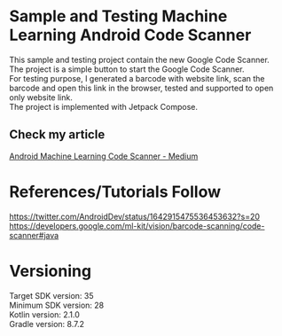 # Sample and Testing Machine Learning Android Code Scanner
This sample and testing project contain the new Google Code Scanner. <br />
The project is a simple button to start the Google Code Scanner. <br />
For testing purpose, I generated a barcode with website link, scan the barcode and open this link in the browser, tested and supported to open only website link. <br />
The project is implemented with Jetpack Compose. <br />

## Check my article

[Android Machine Learning Code Scanner - Medium](https://medium.com/@nicosnicolaou/machine-learning-android-code-scanner-4301b91b1fa5) <br />

# References/Tutorials Follow
https://twitter.com/AndroidDev/status/1642915475536453632?s=20 <br />
https://developers.google.com/ml-kit/vision/barcode-scanning/code-scanner#java <br />

# Versioning

Target SDK version: 35 <br />
Minimum SDK version: 28 <br />
Kotlin version: 2.1.0 <br />
Gradle version: 8.7.2 <br />